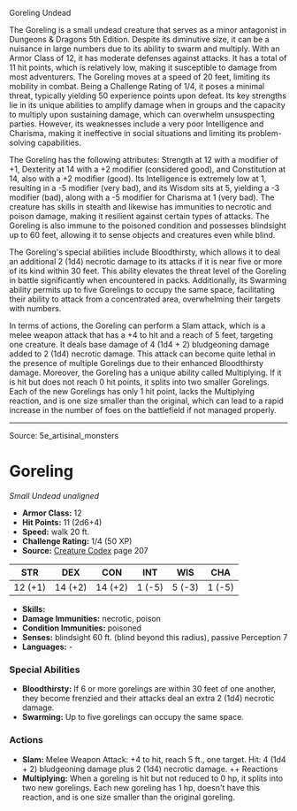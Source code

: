 <MonsterName/>Goreling</MonsterName>
<CreatureType/>Undead</CreatureType>

<summary>The Goreling is a small undead creature that serves as a minor antagonist in Dungeons & Dragons 5th Edition. Despite its diminutive size, it can be a nuisance in large numbers due to its ability to swarm and multiply. With an Armor Class of 12, it has moderate defenses against attacks. It has a total of 11 hit points, which is relatively low, making it susceptible to damage from most adventurers. The Goreling moves at a speed of 20 feet, limiting its mobility in combat. Being a Challenge Rating of 1/4, it poses a minimal threat, typically yielding 50 experience points upon defeat. Its key strengths lie in its unique abilities to amplify damage when in groups and the capacity to multiply upon sustaining damage, which can overwhelm unsuspecting parties. However, its weaknesses include a very poor Intelligence and Charisma, making it ineffective in social situations and limiting its problem-solving capabilities.</summary>

<detail>

The Goreling has the following attributes: Strength at 12 with a modifier of +1, Dexterity at 14 with a +2 modifier (considered good), and Constitution at 14, also with a +2 modifier (good). Its Intelligence is extremely low at 1, resulting in a -5 modifier (very bad), and its Wisdom sits at 5, yielding a -3 modifier (bad), along with a -5 modifier for Charisma at 1 (very bad). The creature has skills in stealth and likewise has immunities to necrotic and poison damage, making it resilient against certain types of attacks. The Goreling is also immune to the poisoned condition and possesses blindsight up to 60 feet, allowing it to sense objects and creatures even while blind.

The Goreling's special abilities include Bloodthirsty, which allows it to deal an additional 2 (1d4) necrotic damage to its attacks if it is near five or more of its kind within 30 feet. This ability elevates the threat level of the Goreling in battle significantly when encountered in packs. Additionally, its Swarming ability permits up to five Gorelings to occupy the same space, facilitating their ability to attack from a concentrated area, overwhelming their targets with numbers.

In terms of actions, the Goreling can perform a Slam attack, which is a melee weapon attack that has a +4 to hit and a reach of 5 feet, targeting one creature. It deals base damage of 4 (1d4 + 2) bludgeoning damage added to 2 (1d4) necrotic damage. This attack can become quite lethal in the presence of multiple Gorelings due to their enhanced Bloodthirsty damage. Moreover, the Goreling has a unique ability called Multiplying. If it is hit but does not reach 0 hit points, it splits into two smaller Gorelings. Each of the new Gorelings has only 1 hit point, lacks the Multiplying reaction, and is one size smaller than the original, which can lead to a rapid increase in the number of foes on the battlefield if not managed properly.</detail>



---

Source: 5e_artisinal_monsters

# Goreling

*Small* *Undead* *unaligned*

- **Armor Class:** 12
- **Hit Points:** 11 (2d6+4)
- **Speed:** walk 20 ft.
- **Challenge Rating:** 1/4 (50 XP)
- **Source:** [Creature Codex](https://koboldpress.com/kpstore/product/creature-codex-for-5th-edition-dnd) page 207

| STR | DEX | CON | INT | WIS | CHA |
| --- | --- | --- | --- | --- | --- |
| 12 (+1) | 14 (+2) | 14 (+2) | 1 (-5) | 5 (-3) | 1 (-5) |

- **Skills:** 
- **Damage Immunities:** necrotic, poison
- **Condition Immunities:** poisoned
- **Senses:** blindsight 60 ft. (blind beyond this radius), passive Perception 7
- **Languages:** -

### Special Abilities

- **Bloodthirsty:** If 6 or more gorelings are within 30 feet of one another, they become frenzied and their attacks deal an extra 2 (1d4) necrotic damage.
- **Swarming:** Up to five gorelings can occupy the same space.

### Actions

- **Slam:** Melee Weapon Attack: +4 to hit, reach 5 ft., one target. Hit: 4 (1d4 + 2) bludgeoning damage plus 2 (1d4) necrotic damage. ++ Reactions
- **Multiplying:** When a goreling is hit but not reduced to 0 hp, it splits into two new gorelings. Each new goreling has 1 hp, doesn't have this reaction, and is one size smaller than the original goreling.




